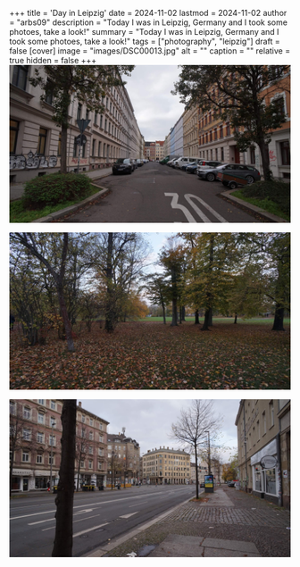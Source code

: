 +++
title = 'Day in Leipzig'
date = 2024-11-02
lastmod = 2024-11-02
author = "arbs09"
description = "Today I was in Leipzig, Germany and I took some photoes, take a look!"
summary = "Today I was in Leipzig, Germany and I took some photoes, take a look!"
tags = ["photography", "leipzig"]
draft = false
[cover]
image = "images/DSC00013.jpg"
alt = ""
caption = ""
relative = true
hidden = false
+++
![](images/DSC00016.jpg)

![](images/DSC00022.jpg)

![](images/DSC00013.jpg)
